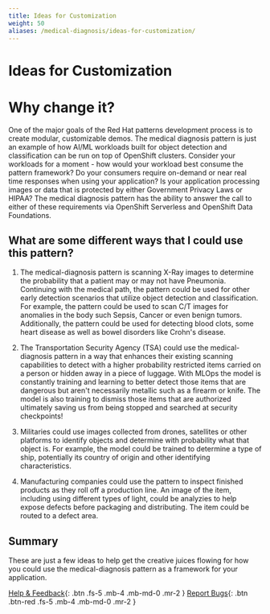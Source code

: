 ```yaml
---
title: Ideas for Customization
weight: 50
aliases: /medical-diagnosis/ideas-for-customization/
---
```


# Ideas for Customization

# Why change it?

One of the major goals of the Red Hat patterns development process is to create modular, customizable demos. The medical diagnosis pattern is just an example of how AI/ML workloads built for object detection and classification can be run on top of OpenShift clusters. Consider your workloads for a moment - how would your workload best consume the pattern framework? Do your consumers require on-demand or near real time responses when using your application? Is your application processing images or data that is protected by either Government Privacy Laws or HIPAA? The medical diagnosis pattern has the ability to answer the call to either of these requirements via OpenShift Serverless and OpenShift Data Foundations.

## What are some different ways that I could use this pattern?

1. The medical-diagnosis pattern is scanning X-Ray images to determine the probability that a patient may or may not have Pneumonia. Continuing with the medical path, the pattern could be used for other early detection scenarios that utilize object detection and classification. For example, the pattern could be used to scan C/T images for anomalies in the body such Sepsis, Cancer or even benign tumors. Additionally, the pattern could be used for detecting blood clots, some heart disease as well as bowel disorders like Crohn's disease.

1. The Transportation Security Agency (TSA) could use the medical-diagnosis pattern in a way that enhances their existing scanning capabilities to detect with a higher probability restricted items carried on a person or hidden away in a piece of luggage. With MLOps the model is constantly training and learning to better detect those items that are dangerous but aren't necessarily metallic such as a firearm or knife. The model is also training to dismiss those items that are authorized ultimately saving us from being stopped and searched at security checkpoints!

1. Militaries could use images collected from drones, satellites or other platforms to identify objects and determine with probability what that object is. For example, the model could be trained to determine a type of ship, potentially its country of origin and other identifying characteristics.

1. Manufacturing companies could use the pattern to inspect finished products as they roll off a production line. An image of the item, including using different types of light, could be analyzies to help expose defects before packaging and distributing. The item could be routed to a defect area. 

## Summary

These are just a few ideas to help get the creative juices flowing for how you could use the medical-diagnosis pattern as a framework for your application.

[Help & Feedback](https://groups.google.com/g/hybrid-cloud-patterns){: .btn .fs-5 .mb-4 .mb-md-0 .mr-2 }
[Report Bugs](https://github.com/hybrid-cloud-patterns/ansible-edge-gitops/issues){: .btn .btn-red .fs-5 .mb-4 .mb-md-0 .mr-2 }
